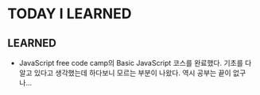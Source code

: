 # TODAY I LEARNED

## LEARNED

- JavaScript
  free code camp의 Basic JavaScript 코스를 완료했다. 기초를 다 알고 있다고 생각했는데 하다보니 모르는 부분이 나왔다. 역시 공부는 끝이 없구나...
